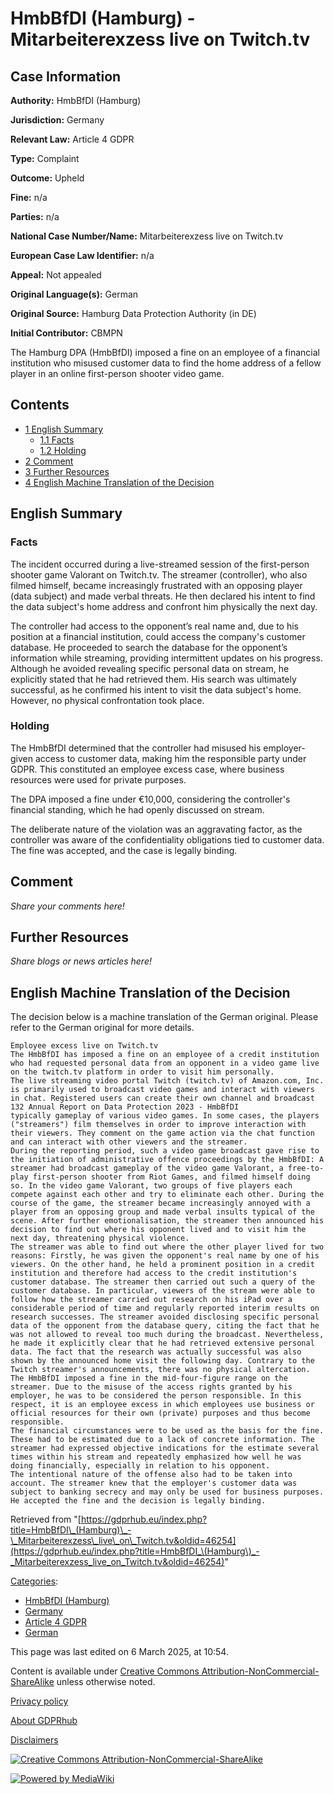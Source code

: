 # HmbBfDI (Hamburg) - Mitarbeiterexzess live on Twitch.tv

## Case Information

**Authority:** HmbBfDI (Hamburg)

**Jurisdiction:** Germany

**Relevant Law:** Article 4 GDPR

**Type:** Complaint

**Outcome:** Upheld

**Fine:** n/a

**Parties:** n/a

**National Case Number/Name:** Mitarbeiterexzess live on Twitch.tv

**European Case Law Identifier:** n/a

**Appeal:** Not appealed

**Original Language(s):** German

**Original Source:** Hamburg Data Protection Authority (in DE)

**Initial Contributor:** CBMPN

The Hamburg DPA (HmbBfDI) imposed a fine on an employee of a financial institution who misused customer data to find the home address of a fellow player in an online first-person shooter video game.

## Contents

*   [1 English Summary](#English_Summary)
    *   [1.1 Facts](#Facts)
    *   [1.2 Holding](#Holding)
*   [2 Comment](#Comment)
*   [3 Further Resources](#Further_Resources)
*   [4 English Machine Translation of the Decision](#English_Machine_Translation_of_the_Decision)

## English Summary

### Facts

The incident occurred during a live-streamed session of the first-person shooter game Valorant on Twitch.tv. The streamer (controller), who also filmed himself, became increasingly frustrated with an opposing player (data subject) and made verbal threats. He then declared his intent to find the data subject's home address and confront him physically the next day.

The controller had access to the opponent’s real name and, due to his position at a financial institution, could access the company's customer database. He proceeded to search the database for the opponent’s information while streaming, providing intermittent updates on his progress. Although he avoided revealing specific personal data on stream, he explicitly stated that he had retrieved them. His search was ultimately successful, as he confirmed his intent to visit the data subject's home. However, no physical confrontation took place.

### Holding

The HmbBfDI determined that the controller had misused his employer-given access to customer data, making him the responsible party under GDPR. This constituted an employee excess case, where business resources were used for private purposes.

The DPA imposed a fine under €10,000, considering the controller's financial standing, which he had openly discussed on stream.

The deliberate nature of the violation was an aggravating factor, as the controller was aware of the confidentiality obligations tied to customer data. The fine was accepted, and the case is legally binding.

## Comment

_Share your comments here!_

## Further Resources

_Share blogs or news articles here!_

## English Machine Translation of the Decision

The decision below is a machine translation of the German original. Please refer to the German original for more details.

```
Employee excess live on Twitch.tv
The HmbBfDI has imposed a fine on an employee of a credit institution who had requested personal data from an opponent in a video game live on the twitch.tv platform in order to visit him personally.
The live streaming video portal Twitch (twitch.tv) of Amazon.com, Inc. is primarily used to broadcast video games and interact with viewers in chat. Registered users can create their own channel and broadcast
132 Annual Report on Data Protection 2023 - HmbBfDI
typically gameplay of various video games. In some cases, the players ("streamers") film themselves in order to improve interaction with their viewers. They comment on the game action via the chat function and can interact with other viewers and the streamer.
During the reporting period, such a video game broadcast gave rise to the initiation of administrative offence proceedings by the HmbBfDI: A streamer had broadcast gameplay of the video game Valorant, a free-to-play first-person shooter from Riot Games, and filmed himself doing so. In the video game Valorant, two groups of five players each compete against each other and try to eliminate each other. During the course of the game, the streamer became increasingly annoyed with a player from an opposing group and made verbal insults typical of the scene. After further emotionalisation, the streamer then announced his decision to find out where his opponent lived and to visit him the next day, threatening physical violence.
The streamer was able to find out where the other player lived for two reasons: Firstly, he was given the opponent's real name by one of his viewers. On the other hand, he held a prominent position in a credit institution and therefore had access to the credit institution's customer database. The streamer then carried out such a query of the customer database. In particular, viewers of the stream were able to follow how the streamer carried out research on his iPad over a considerable period of time and regularly reported interim results on research successes. The streamer avoided disclosing specific personal data of the opponent from the database query, citing the fact that he was not allowed to reveal too much during the broadcast. Nevertheless, he made it explicitly clear that he had retrieved extensive personal data. The fact that the research was actually successful was also shown by the announced home visit the following day. Contrary to the Twitch streamer's announcements, there was no physical altercation.
The HmbBfDI imposed a fine in the mid-four-figure range on the streamer. Due to the misuse of the access rights granted by his employer, he was to be considered the person responsible. In this respect, it is an employee excess in which employees use business or official resources for their own (private) purposes and thus become responsible.
The financial circumstances were to be used as the basis for the fine. These had to be estimated due to a lack of concrete information. The streamer had expressed objective indications for the estimate several times within his stream and repeatedly emphasized how well he was doing financially, especially in relation to his opponent.
The intentional nature of the offense also had to be taken into account. The streamer knew that the employer's customer data was subject to banking secrecy and may only be used for business purposes. He accepted the fine and the decision is legally binding.

```

Retrieved from "[https://gdprhub.eu/index.php?title=HmbBfDI\_(Hamburg)\_-\_Mitarbeiterexzess\_live\_on\_Twitch.tv&oldid=46254](https://gdprhub.eu/index.php?title=HmbBfDI_\(Hamburg\)_-_Mitarbeiterexzess_live_on_Twitch.tv&oldid=46254)"

[Categories](/index.php?title=Special:Categories "Special:Categories"):

*   [HmbBfDI (Hamburg)](/index.php?title=Category:HmbBfDI_\(Hamburg\) "Category:HmbBfDI (Hamburg)")
*   [Germany](/index.php?title=Category:Germany "Category:Germany")
*   [Article 4 GDPR](/index.php?title=Category:Article_4_GDPR "Category:Article 4 GDPR")
*   [German](/index.php?title=Category:German "Category:German")

This page was last edited on 6 March 2025, at 10:54.

Content is available under [Creative Commons Attribution-NonCommercial-ShareAlike](https://creativecommons.org/licenses/by-nc-sa/4.0/) unless otherwise noted.

[Privacy policy](/index.php?title=GDPRhub:Privacy_policy)

[About GDPRhub](/index.php?title=GDPRhub:About)

[Disclaimers](/index.php?title=GDPRhub:General_disclaimer)

[![Creative Commons Attribution-NonCommercial-ShareAlike](/resources/assets/licenses/cc-by-nc-sa.png)](https://creativecommons.org/licenses/by-nc-sa/4.0/)

[![Powered by MediaWiki](/resources/assets/poweredby_mediawiki_88x31.png)](https://www.mediawiki.org/)